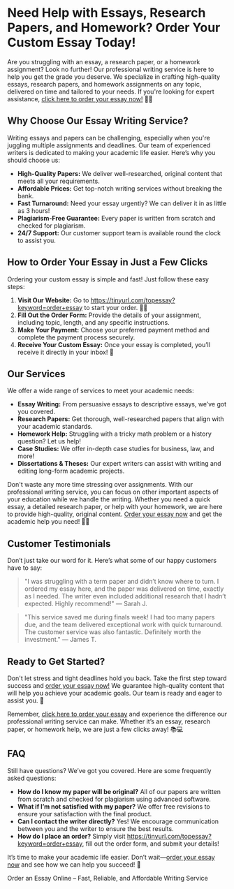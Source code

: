 <h1>Need Help with Essays, Research Papers, and Homework? Order Your Custom Essay Today!</h1>

<p>Are you struggling with an essay, a research paper, or a homework assignment? Look no further! Our professional writing service is here to help you get the grade you deserve. We specialize in crafting high-quality essays, research papers, and homework assignments on any topic, delivered on time and tailored to your needs. If you're looking for expert assistance, <a href="https://tinyurl.com/topessay?keyword=order+essay">click here to order your essay now!</a> 👩‍🎓</p>

<h2>Why Choose Our Essay Writing Service?</h2>

<p>Writing essays and papers can be challenging, especially when you're juggling multiple assignments and deadlines. Our team of experienced writers is dedicated to making your academic life easier. Here’s why you should choose us:</p>

<ul>
    <li><strong>High-Quality Papers:</strong> We deliver well-researched, original content that meets all your requirements.</li>
    <li><strong>Affordable Prices:</strong> Get top-notch writing services without breaking the bank.</li>
    <li><strong>Fast Turnaround:</strong> Need your essay urgently? We can deliver it in as little as 3 hours!</li>
    <li><strong>Plagiarism-Free Guarantee:</strong> Every paper is written from scratch and checked for plagiarism.</li>
    <li><strong>24/7 Support:</strong> Our customer support team is available round the clock to assist you.</li>
</ul>

<h2>How to Order Your Essay in Just a Few Clicks</h2>

<p>Ordering your custom essay is simple and fast! Just follow these easy steps:</p>

<ol>
    <li><strong>Visit Our Website:</strong> Go to <a href="https://tinyurl.com/topessay?keyword=order+essay">https://tinyurl.com/topessay?keyword=order+essay</a> to start your order. 👨‍💻</li>
    <li><strong>Fill Out the Order Form:</strong> Provide the details of your assignment, including topic, length, and any specific instructions.</li>
    <li><strong>Make Your Payment:</strong> Choose your preferred payment method and complete the payment process securely.</li>
    <li><strong>Receive Your Custom Essay:</strong> Once your essay is completed, you’ll receive it directly in your inbox! 📧</li>
</ol>

<h2>Our Services</h2>

<p>We offer a wide range of services to meet your academic needs:</p>

<ul>
    <li><strong>Essay Writing:</strong> From persuasive essays to descriptive essays, we’ve got you covered.</li>
    <li><strong>Research Papers:</strong> Get thorough, well-researched papers that align with your academic standards.</li>
    <li><strong>Homework Help:</strong> Struggling with a tricky math problem or a history question? Let us help!</li>
    <li><strong>Case Studies:</strong> We offer in-depth case studies for business, law, and more!</li>
    <li><strong>Dissertations & Theses:</strong> Our expert writers can assist with writing and editing long-form academic projects.</li>
</ul>

<p>Don't waste any more time stressing over assignments. With our professional writing service, you can focus on other important aspects of your education while we handle the writing. Whether you need a quick essay, a detailed research paper, or help with your homework, we are here to provide high-quality, original content. <a href="https://tinyurl.com/topessay?keyword=order+essay">Order your essay now</a> and get the academic help you need! 📝💡</p>

<h2>Customer Testimonials</h2>

<p>Don’t just take our word for it. Here’s what some of our happy customers have to say:</p>

<blockquote>
    <p>"I was struggling with a term paper and didn’t know where to turn. I ordered my essay here, and the paper was delivered on time, exactly as I needed. The writer even included additional research that I hadn’t expected. Highly recommend!" — Sarah J.</p>
</blockquote>

<blockquote>
    <p>"This service saved me during finals week! I had too many papers due, and the team delivered exceptional work with quick turnaround. The customer service was also fantastic. Definitely worth the investment." — James T.</p>
</blockquote>

<h2>Ready to Get Started?</h2>

<p>Don't let stress and tight deadlines hold you back. Take the first step toward success and <a href="https://tinyurl.com/topessay?keyword=order+essay">order your essay now!</a> We guarantee high-quality content that will help you achieve your academic goals. Our team is ready and eager to assist you. 🌟</p>

<p>Remember, <a href="https://tinyurl.com/topessay?keyword=order+essay">click here to order your essay</a> and experience the difference our professional writing service can make. Whether it’s an essay, research paper, or homework help, we are just a few clicks away! 📚💻</p>

<h2>FAQ</h2>

<p>Still have questions? We’ve got you covered. Here are some frequently asked questions:</p>

<ul>
    <li><strong>How do I know my paper will be original?</strong> All of our papers are written from scratch and checked for plagiarism using advanced software.</li>
    <li><strong>What if I’m not satisfied with my paper?</strong> We offer free revisions to ensure your satisfaction with the final product.</li>
    <li><strong>Can I contact the writer directly?</strong> Yes! We encourage communication between you and the writer to ensure the best results.</li>
    <li><strong>How do I place an order?</strong> Simply visit <a href="https://tinyurl.com/topessay?keyword=order+essay">https://tinyurl.com/topessay?keyword=order+essay</a>, fill out the order form, and submit your details!</li>
</ul>

<p>It’s time to make your academic life easier. Don’t wait—<a href="https://tinyurl.com/topessay?keyword=order+essay">order your essay now</a> and see how we can help you succeed! 🎯</p>
Order an Essay Online – Fast, Reliable, and Affordable Writing Service
